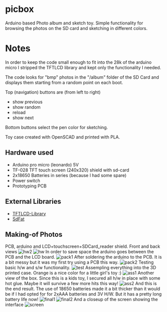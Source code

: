 # picbox
Arduino based Photo album and sketch toy. 
Simple functionality for browsing the photos on the SD card and sketching in different colors.

# Notes
In order to keep the code small enough to fit into the 28k of the arduino micro 
I stripped the TFTLCD library and kept only the functionality I needed.

The code looks for "bmp" photos in the "/album" folder of the SD Card and 
displays them starting from a random point on each boot.

Top (navigation) buttons are (from left to right) 
- show previous
- show random
- reload
- show next

Bottom buttons select the pen color for sketching.

Toy case created with OpenSCAD and printed with PLA.

## Hardware used
- Arduino pro micro (leonardo) 5V
- TF-028 TFT touch screen (240x320) shield with sd-card
- 2x18650 Batteries in series (because I had some spare)
- Power switch
- Prototyping PCB 

## External Libraries
- [TFTLCD-Library](https://github.com/adafruit/TFTLCD-Library)
- [SdFat](https://github.com/greiman/SdFat)



## Making-of Photos
PCB, arduino and LCD+touchscreen+SDCard_reader shield. Front and back views
![hw2](/photos/hw2.jpg) ![hw](/photos/hw.jpg)
In order to save space the arduino goes between the PCB and the LCD board.
![pack1](/photos/pack1.jpg)
After soldering the arduino to the PCB. It is a bit messy but it was my first try using a PCB this way.
![pack2](/photos/pack2.jpg)
Testing basic h/w and s/w functionality.
![test](/photos/test.jpg)
Assempling everything into the 3D printed case. Orange is a nice color for a little girl's toy :)
![ass1](/photos/ass1.jpg)
Another view of the box. Since this is a kids toy, I secured all h/w in place with some hot glue. Maybe it will survive a few more hits this way!
![ass2](/photos/ass2.jpg)
And this is the end result. The use of 18650 batteries made it a bit thicker than it would be if I had opted for for 2xAAA batteries and 3V H/W. But it has a pretty long battery life now!
![final1](/photos/final1.jpg) ![final2](/photos/final2.jpg)
And a closeup of the screen showing the interface
![screen](/photos/screen.jpg)


